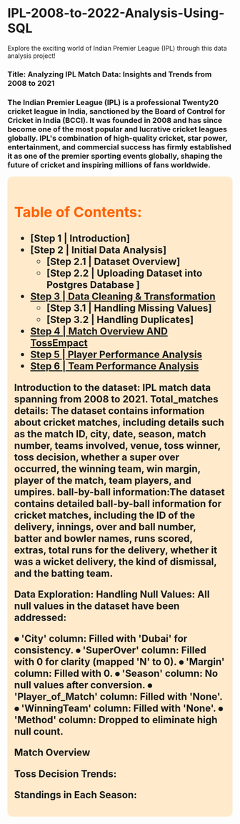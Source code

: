 # IPL-2008-to-2022-Analysis-Using-SQL
Explore the exciting world of Indian Premier League (IPL) through this data analysis project!


<h3>Title: Analyzing IPL Match Data: Insights and Trends from 2008 to 2021<h3>

The Indian Premier League (IPL) is a professional Twenty20 cricket league in India, sanctioned by the Board of Control for Cricket in India (BCCI). It was founded in 2008 and has since become one of the most popular and lucrative cricket leagues globally.
IPL's combination of high-quality cricket, star power, entertainment, and commercial success has firmly established it as one of the premier sporting events globally, shaping the future of cricket and inspiring millions of fans worldwide.

<a id="contents_tabel"></a>    
<div style="border-radius:10px; padding: 15px; background-color: #ffeacc; font-size:130%; text-align:left">

<h2 align="left"><font color=#ff6200>Table of Contents:</font></h2>
    
* [Step 1 | Introduction]
* [Step 2 | Initial Data Analysis] 
    - [Step 2.1 | Dataset Overview] 
    - [Step 2.2 | Uploading Dataset into Postgres Database ]
* [Step 3 | Data Cleaning & Transformation](#Data_cleaning.sql)
    - [Step 3.1 | Handling Missing Values]
    - [Step 3.2 | Handling Duplicates]
* [Step 4 | Match Overview AND TossEmpact](#Match_Overview.sql)
* [Step 5 | Player Performance Analysis](#Player_Performance_Analysis.sql)
* [Step 6 | Team Performance Analysis](#Team_Performance_Analysis.sql)

Introduction to the dataset: IPL match data spanning from 2008 to 2021.
 Total_matches details: The dataset contains information about cricket matches, including details such as the match ID, city, date, season, match number, teams involved, venue, toss winner, toss decision, whether a super over occurred, the winning team, win margin, player of the match, team players, and umpires. 
 ball-by-ball information:The dataset contains detailed ball-by-ball information for cricket matches, including the ID of the delivery, innings, over and ball number, batter and bowler names, runs scored, extras, total runs for the delivery, whether it was a wicket delivery, the kind of dismissal, and the batting team.

Data Exploration:
Handling Null Values:
All null values in the dataset have been addressed:

⦁	'City' column: Filled with 'Dubai' for consistency.
⦁	'SuperOver' column: Filled with 0 for clarity (mapped 'N' to 0).
⦁	'Margin' column: Filled with 0.
⦁	'Season' column: No null values after conversion.
⦁	'Player_of_Match' column: Filled with 'None'.
⦁	'WinningTeam' column: Filled with 'None'.
⦁	'Method' column: Dropped to eliminate high null count.

Match Overview 


Toss Decision Trends:

Standings in Each Season:
